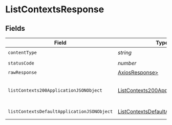 # ListContextsResponse


## Fields

| Field                                                                                               | Type                                                                                                | Required                                                                                            | Description                                                                                         |
| --------------------------------------------------------------------------------------------------- | --------------------------------------------------------------------------------------------------- | --------------------------------------------------------------------------------------------------- | --------------------------------------------------------------------------------------------------- |
| `contentType`                                                                                       | *string*                                                                                            | :heavy_check_mark:                                                                                  | N/A                                                                                                 |
| `statusCode`                                                                                        | *number*                                                                                            | :heavy_check_mark:                                                                                  | N/A                                                                                                 |
| `rawResponse`                                                                                       | [AxiosResponse>](https://axios-http.com/docs/res_schema)                                            | :heavy_minus_sign:                                                                                  | N/A                                                                                                 |
| `listContexts200ApplicationJSONObject`                                                              | [ListContexts200ApplicationJSON](../../models/operations/listcontexts200applicationjson.md)         | :heavy_minus_sign:                                                                                  | A paginated list of contexts                                                                        |
| `listContextsDefaultApplicationJSONObject`                                                          | [ListContextsDefaultApplicationJSON](../../models/operations/listcontextsdefaultapplicationjson.md) | :heavy_minus_sign:                                                                                  | Error response.                                                                                     |